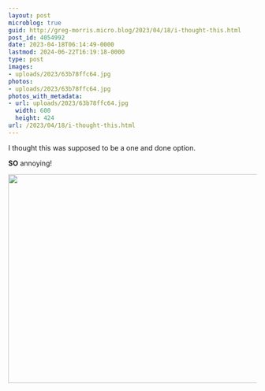 ```yaml
---
layout: post
microblog: true
guid: http://greg-morris.micro.blog/2023/04/18/i-thought-this.html
post_id: 4054992
date: 2023-04-18T06:14:49-0000
lastmod: 2024-06-22T16:19:18-0000
type: post
images:
- uploads/2023/63b78ffc64.jpg
photos:
- uploads/2023/63b78ffc64.jpg
photos_with_metadata:
- url: uploads/2023/63b78ffc64.jpg
  width: 600
  height: 424
url: /2023/04/18/i-thought-this.html
---
```

I thought this was supposed to be a one and done option. 

**SO** annoying! 

<img src="uploads/2023/63b78ffc64.jpg" width="600" height="424" alt="">
